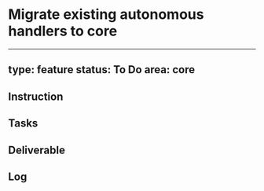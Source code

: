 # Migrate existing autonomous handlers to core

---
type: feature
status: To Do
area: core
---


## Instruction

## Tasks

## Deliverable

## Log
